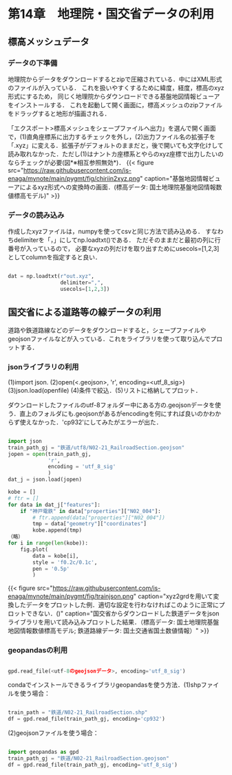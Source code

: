 # 第14章　地理院・国交省データの利用
## 標高メッシュデータ
### データの下準備
地理院からデータをダウンロードするとzipで圧縮されている．中にはXML形式のファイルが入っている．
これを扱いやすくするために緯度，経度，標高のxyz形式にするため，
同じく地理院からダウンロードできる基盤地図情報ビューアをインストールする．
これを起動して開く画面に，標高メッシュのzipファイルをドラッグすると地形が描画される．

「エクスポート>標高メッシュをシェープファイルへ出力」を選んで開く画面で，(1)直角座標系に出力するチェックを外し，(2)出力ファイル名の拡張子を「.xyz」に変える．拡張子がデフォルトのままだと，後で開いても文字化けして読み取れなかった．ただし(1)はナントカ座標系とやらのxyz座標で出力したいのならチェックが必要(図*※相互参照無効*)．
{{< figure   src="https://raw.githubusercontent.com/is-enaga/mynote/main/pygmt/fig/chiriin2xyz.png" caption="基盤地図情報ビューアによるxyz形式への変換時の画面．(標高データ: 国土地理院基盤地図情報数値標高モデル)"  >}}

### データの読み込み
作成したxyzファイルは，numpyを使ってcsvと同じ方法で読み込める．
すなわちdelimiterを「，」にしてnp.loadtxt()である．
ただそのままだと最初の列に行番号が入っているので，
必要なxyzの列だけを取り出すためにusecols=[1,2,3]としてcolumnを指定すると良い．
```python

dat = np.loadtxt(r"out.xyz",
                 delimiter=",",
                 usecols=[1,2,3])
```



## 国交省による道路等の線データの利用
道路や鉄道路線などのデータをダウンロードすると，シェープファイルやgeojsonファイルなどが入っている．これをライブラリを使って取り込んでプロットする．
### jsonライブラリの利用
(1)import json. (2)open(<.geojson>, 'r', encoding=<utf\_8\_sig>) (3)json.load(openfile) (4)条件で絞込．(5)リストに格納してプロット．

ダウンロードしたファイルのutf-8フォルダー中にある方の.geojsonデータを使う．直上のフォルダにも.geojsonがあるがencodingを何にすれば良いのかわからず使えなかった．'cp932'にしてみたがエラーが出た．
```python

import json
train_path_gj = "鉄道/utf8/N02-21_RailroadSection.geojson"
jopen = open(train_path_gj,
             'r',
             encoding = 'utf_8_sig'
             )
dat_j = json.load(jopen)

kobe = []
# ftr = []
for data in dat_j["features"]:
    if "神戸電鉄" in data["properties"]["N02_004"]:
        # ftr.append(data["properties"]["N02_004"])
        tmp = data["geometry"]["coordinates"]
        kobe.append(tmp)
（略）
for i in range(len(kobe)):
    fig.plot(
        data = kobe[i],
        style = 'f0.2c/0.1c',
        pen = '0.5p'
        )
```

{{< figure   src="https://raw.githubusercontent.com/is-enaga/mynote/main/pygmt/fig/trainjson.png" caption="xyz2grdを用いて変換したデータをプロットした例．適切な設定を行わなければこのように正常にプロットできない．()" caption="国交省からダウンロードした鉄道データをjsonライブラリを用いて読み込みプロットした結果．（標高データ: 国土地理院基盤地図情報数値標高モデル; 鉄道路線データ: 国土交通省国土数値情報）"  >}}

### geopandasの利用
```python

gpd.read_file(<utf-8のgeojsonデータ>, encoding='utf_8_sig')
```


condaでインストールできるライブラリgeopandasを使う方法．(1)shpファイルを使う場合：
```python

train_path = "鉄道/N02-21_RailroadSection.shp"
df = gpd.read_file(train_path_gj, encoding='cp932')
```


(2)geojsonファイルを使う場合：
```python

import geopandas as gpd
train_path_gj = "鉄道/N02-21_RailroadSection.geojson"
df = gpd.read_file(train_path_gj, encoding='utf_8_sig')
```
<!--  ############################################################################# -->

